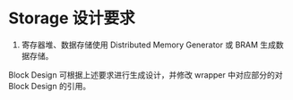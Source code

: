 # Storage 设计要求

1. 寄存器堆、数据存储使用 Distributed Memory Generator 或 BRAM 生成数据存储。

Block Design 可根据上述要求进行生成设计，并修改 wrapper 中对应部分的对 Block Design 的引用。